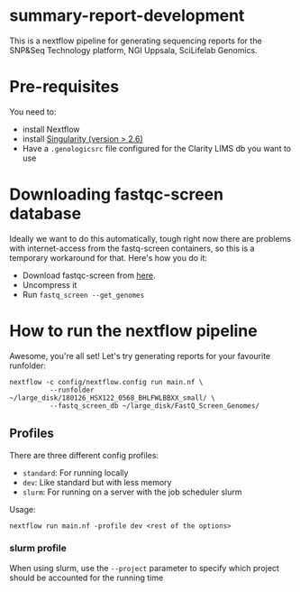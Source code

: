 # summary-report-development
This is a nextflow pipeline for generating sequencing reports for the SNP&amp;Seq Technology platform, NGI Uppsala, SciLifelab Genomics.

# Pre-requisites
You need to:
  - install Nextflow
  - install [Singularity (version > 2.6)](https://singularity.lbl.gov/install-linux#adding-the-mirror-and-installing)
  - Have a `.genologicsrc` file configured for the Clarity LIMS db you want to use


# Downloading fastqc-screen database
Ideally we want to do this automatically, tough right now there are problems with internet-access from the
fastq-screen containers, so this is a temporary workaround for that. Here's how you do it:

 - Download fastqc-screen from  [here](https://www.bioinformatics.babraham.ac.uk/projects/fastq_screen/fastq_screen_v0.13.0.tar.gz).
 - Uncompress it
 - Run `fastq_screen --get_genomes`


# How to run the nextflow pipeline
Awesome, you're all set! Let's try generating reports for your favourite runfolder:
```
nextflow -c config/nextflow.config run main.nf \
          --runfolder ~/large_disk/180126_HSX122_0568_BHLFWLBBXX_small/ \
          --fastq_screen_db ~/large_disk/FastQ_Screen_Genomes/
```

## Profiles
There are three different config profiles:
- `standard`: For running locally
- `dev`: Like standard but with less memory
- `slurm`: For running on a server with the job scheduler slurm

Usage:
```
nextflow run main.nf -profile dev <rest of the options>
```

### slurm profile
When using slurm, use the `--project` parameter to specify which project should be accounted for the running time